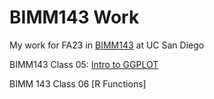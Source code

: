 # BIMM143 Work
My work for FA23 in [BIMM143](https://bioboot.github.io/bimm143_F23/) at UC San Diego

BIMM143 Class 05: [Intro to GGPLOT](https://github.com/Github-Giggity/BIMM143_github/blob/main/BIMM143class05/BIMM143class05Quarto.pdf)

BIMM 143 Class 06 [R Functions]
